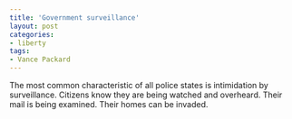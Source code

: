 ```yaml
---
title: 'Government surveillance'
layout: post
categories:
- liberty
tags:
- Vance Packard
---
```


The most common characteristic of all police states is intimidation by surveillance. Citizens know they are being watched and overheard. Their mail is being examined. Their homes can be invaded.